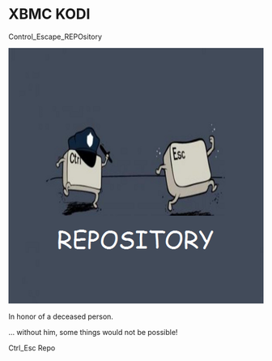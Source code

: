 # XBMC KODI 
Control_Escape_REPOsitory

![Repo-logo](https://github.com/KDC-Community/kdc_git_repo/blob/master/icon.png)


In honor of a deceased person.


... without him, some things would not be possible!




Ctrl_Esc Repo

